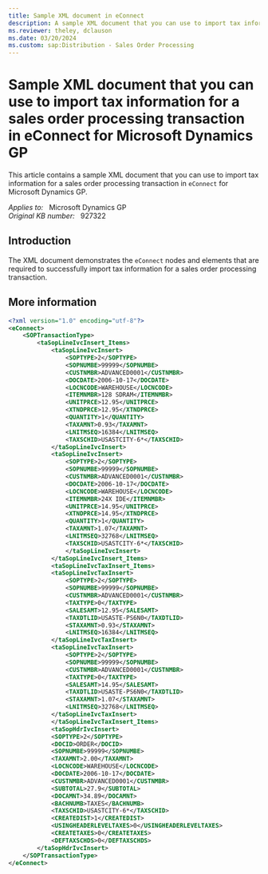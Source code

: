 ```yaml
---
title: Sample XML document in eConnect
description: A sample XML document that you can use to import tax information for a sales order processing transaction in eConnect for Microsoft Dynamics GP.
ms.reviewer: theley, dclauson
ms.date: 03/20/2024
ms.custom: sap:Distribution - Sales Order Processing
---
```

# Sample XML document that you can use to import tax information for a sales order processing transaction in eConnect for Microsoft Dynamics GP

This article contains a sample XML document that you can use to import tax information for a sales order processing transaction in `eConnect` for Microsoft Dynamics GP.

_Applies to:_ &nbsp; Microsoft Dynamics GP  
_Original KB number:_ &nbsp; 927322

## Introduction

The XML document demonstrates the `eConnect` nodes and elements that are required to successfully import tax information for a sales order processing transaction.

## More information

```xml
<?xml version="1.0" encoding="utf-8"?>
<eConnect>
    <SOPTransactionType>
        <taSopLineIvcInsert_Items>
            <taSopLineIvcInsert>
                <SOPTYPE>2</SOPTYPE>
                <SOPNUMBE>99999</SOPNUMBE>
                <CUSTNMBR>ADVANCED0001</CUSTNMBR>
                <DOCDATE>2006-10-17</DOCDATE>
                <LOCNCODE>WAREHOUSE</LOCNCODE>
                <ITEMNMBR>128 SDRAM</ITEMNMBR>
                <UNITPRCE>12.95</UNITPRCE>
                <XTNDPRCE>12.95</XTNDPRCE>
                <QUANTITY>1</QUANTITY>
                <TAXAMNT>0.93</TAXAMNT>
                <LNITMSEQ>16384</LNITMSEQ>
                <TAXSCHID>USASTCITY-6*</TAXSCHID>
            </taSopLineIvcInsert>
            <taSopLineIvcInsert>
                <SOPTYPE>2</SOPTYPE>
                <SOPNUMBE>99999</SOPNUMBE>
                <CUSTNMBR>ADVANCED0001</CUSTNMBR>
                <DOCDATE>2006-10-17</DOCDATE>
                <LOCNCODE>WAREHOUSE</LOCNCODE>
                <ITEMNMBR>24X IDE</ITEMNMBR>
                <UNITPRCE>14.95</UNITPRCE>
                <XTNDPRCE>14.95</XTNDPRCE>
                <QUANTITY>1</QUANTITY>
                <TAXAMNT>1.07</TAXAMNT>
                <LNITMSEQ>32768</LNITMSEQ>
                <TAXSCHID>USASTCITY-6*</TAXSCHID>
                </taSopLineIvcInsert>
            </taSopLineIvcInsert_Items>
            <taSopLineIvcTaxInsert_Items>
            <taSopLineIvcTaxInsert>
                <SOPTYPE>2</SOPTYPE>
                <SOPNUMBE>99999</SOPNUMBE>
                <CUSTNMBR>ADVANCED0001</CUSTNMBR>
                <TAXTYPE>0</TAXTYPE>
                <SALESAMT>12.95</SALESAMT>
                <TAXDTLID>USASTE-PS6N0</TAXDTLID>
                <STAXAMNT>0.93</STAXAMNT>
                <LNITMSEQ>16384</LNITMSEQ>
            </taSopLineIvcTaxInsert>
            <taSopLineIvcTaxInsert>
                <SOPTYPE>2</SOPTYPE>
                <SOPNUMBE>99999</SOPNUMBE>
                <CUSTNMBR>ADVANCED0001</CUSTNMBR>
                <TAXTYPE>0</TAXTYPE>
                <SALESAMT>14.95</SALESAMT>
                <TAXDTLID>USASTE-PS6N0</TAXDTLID>
                <STAXAMNT>1.07</STAXAMNT>
                <LNITMSEQ>32768</LNITMSEQ>
            </taSopLineIvcTaxInsert>
            </taSopLineIvcTaxInsert_Items>
            <taSopHdrIvcInsert>
            <SOPTYPE>2</SOPTYPE>
            <DOCID>ORDER</DOCID>
            <SOPNUMBE>99999</SOPNUMBE>
            <TAXAMNT>2.00</TAXAMNT>
            <LOCNCODE>WAREHOUSE</LOCNCODE>
            <DOCDATE>2006-10-17</DOCDATE>
            <CUSTNMBR>ADVANCED0001</CUSTNMBR>
            <SUBTOTAL>27.9</SUBTOTAL>
            <DOCAMNT>34.89</DOCAMNT>
            <BACHNUMB>TAXES</BACHNUMB>
            <TAXSCHID>USASTCITY-6*</TAXSCHID>
            <CREATEDIST>1</CREATEDIST>
            <USINGHEADERLEVELTAXES>0</USINGHEADERLEVELTAXES>
            <CREATETAXES>0</CREATETAXES>
            <DEFTAXSCHDS>0</DEFTAXSCHDS>
        </taSopHdrIvcInsert>
    </SOPTransactionType>
</eConnect>
```

